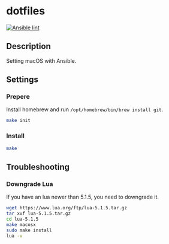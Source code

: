 # dotfiles

[![Ansible lint](https://github.com/sfuruya0612/dotfiles/actions/workflows/lint.yml/badge.svg)](https://github.com/sfuruya0612/dotfiles/actions/workflows/lint.yml)

## Description

Setting macOS with Ansible.

## Settings

### Prepere

Install homebrew and run `/opt/homebrew/bin/brew install git`.

```bash
make init
```

### Install

```bash
make
```

## Troubleshooting

### Downgrade Lua

If you have an lua newer than 5.1.5, you need to downgrade it.

```bash
wget https://www.lua.org/ftp/lua-5.1.5.tar.gz
tar xvf lua-5.1.5.tar.gz
cd lua-5.1.5
make macosx
sudo make install
lua -v
```
